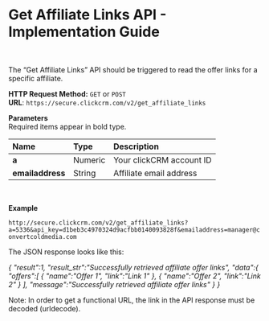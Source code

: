 <h1>Get Affiliate Links API - Implementation Guide</h1><br>
<p>The “Get Affiliate Links” API should be triggered to read the offer links for a specific affiliate.</p>
<p><strong>HTTP Request Method:</strong> <code>GET</code> or <code>POST</code><br>
<strong>URL</strong>: <code>https://secure.clickcrm.com/v2/get_affiliate_links</code><br></p>
<p><strong>Parameters</strong><br>
Required items appear in bold type.</p>
<table>
<thead>
<tr>
<th align="left">Name</th>
<th align="left">Type</th>
<th align="left">Description</th>
</tr>
</thead>
<tbody>
<tr>
<td align="left"><strong>a<strong></td>
<td align="left">Numeric</td>
<td align="left">Your clickCRM account ID</td>
</tr>
<tr>
<td align="left"><strong>emailaddress</strong></td>
<td align="left">String</td>
<td align="left">Affiliate email address</td>
</tr>
<tr>
</tbody>
</table>
<br>
<p><strong>Example</strong></p>
<p><code>http://secure.clickcrm.com/v2/get_affiliate_links?a=5336&api_key=d1beb3c4970324d9acfbb0140093828f&emailaddress=manager@convertcoldmedia.com</code><br>

<p>The JSON response looks like this:</p>
<i>
{  
 "result":1,
 "result_str":"Successfully retrieved affiliate offer links",
 "data":{  
    "offers":[
       {
          "name":"Offer 1",
          "link":"Link 1"
       },
       {
          "name":"Offer 2",
          "link":"Link 2"
       }
    ],
    "message":"Successfully retrieved affiliate offer links"
 }
} 
</i>
<p>Note: In order to get a functional URL, the link in the API response must be decoded (urldecode).</p>
